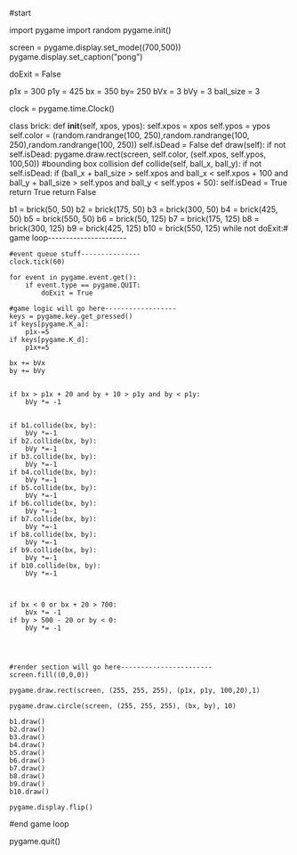 #start



import pygame
import random
pygame.init()

screen = pygame.display.set_mode((700,500))
pygame.display.set_caption("pong")

doExit = False

p1x = 300
p1y = 425
bx = 350
by= 250
bVx = 3
bVy = 3
ball_size = 3

clock = pygame.time.Clock()


class brick:
    def __init__(self, xpos, ypos):
        self.xpos = xpos
        self.ypos = ypos
        self.color = (random.randrange(100, 250),random.randrange(100, 250),random.randrange(100, 250))
        self.isDead = False
    def draw(self):
        if not self.isDead:
            pygame.draw.rect(screen, self.color, (self.xpos, self.ypos, 100,50))
    #bounding box collision
    def collide(self, ball_x, ball_y):
        if not self.isDead:
            if (ball_x + ball_size > self.xpos and
                ball_x < self.xpos + 100 and
                ball_y + ball_size > self.ypos and
                ball_y < self.ypos + 50):
                self.isDead = True
                return True
        return False
       

 
b1 = brick(50, 50)
b2 = brick(175, 50)
b3 = brick(300, 50)
b4 = brick(425, 50)
b5 = brick(550, 50)
b6 = brick(50, 125)
b7 = brick(175, 125)
b8 = brick(300, 125)
b9 = brick(425, 125)
b10 = brick(550, 125)
while not doExit:# game loop----------------------
   
    #event queue stuff---------------
    clock.tick(60)
   
    for event in pygame.event.get():
        if event.type == pygame.QUIT:
            doExit = True
           
    #game logic will go here------------------
    keys = pygame.key.get_pressed()
    if keys[pygame.K_a]:
        p1x-=5
    if keys[pygame.K_d]:
        p1x+=5
       
    bx += bVx
    by += bVy
   

    if bx > p1x + 20 and by + 10 > p1y and by < p1y:
        bVy *= -1
       
       
    if b1.collide(bx, by):
        bVy *=-1
    if b2.collide(bx, by):
        bVy *=-1            
    if b3.collide(bx, by):
        bVy *=-1    
    if b4.collide(bx, by):
        bVy *=-1        
    if b5.collide(bx, by):
        bVy *=-1
    if b6.collide(bx, by):
        bVy *=-1
    if b7.collide(bx, by):
        bVy *=-1            
    if b8.collide(bx, by):
        bVy *=-1            
    if b9.collide(bx, by):
        bVy *=-1            
    if b10.collide(bx, by):
        bVy *=-1      
       
       
   
    if bx < 0 or bx + 20 > 700:
        bVx *= -1
    if by > 500 - 20 or by < 0:
        bVy *= -1
       
   
           
           
    #render section will go here-----------------------
    screen.fill((0,0,0))
   
    pygame.draw.rect(screen, (255, 255, 255), (p1x, p1y, 100,20),1)
   
    pygame.draw.circle(screen, (255, 255, 255), (bx, by), 10)
   
    b1.draw()
    b2.draw()
    b3.draw()
    b4.draw()
    b5.draw()    
    b6.draw()    
    b7.draw()
    b8.draw()
    b9.draw()
    b10.draw()    
   
    pygame.display.flip()
           
           
#end game loop    
           
pygame.quit()

